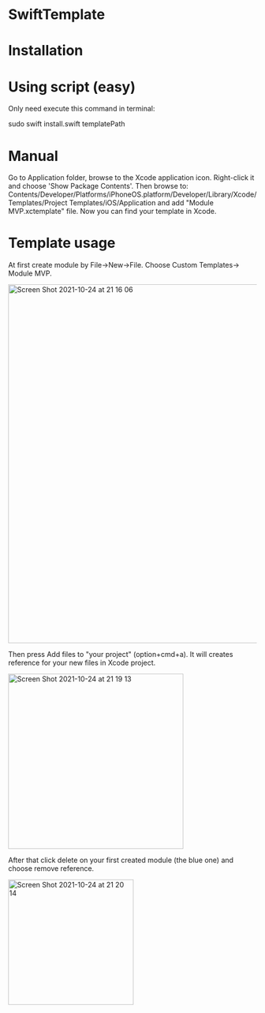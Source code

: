 # SwiftTemplate

# Installation

# Using script (easy)

Only need execute this command in terminal:

sudo swift install.swift templatePath

# Manual

Go to Application folder, browse to the Xcode application icon. Right-click it and choose 'Show Package Contents'. Then browse to: Contents/Developer/Platforms/iPhoneOS.platform/Developer/Library/Xcode/Templates/Project Templates/iOS/Application and add "Module MVP.xctemplate" file. Now you can find your template in Xcode.


# Template usage

At first create module by File->New->File. Choose Custom Templates-> Module MVP.

<img width="727" alt="Screen Shot 2021-10-24 at 21 16 06" src="https://user-images.githubusercontent.com/24410759/138607517-be948be1-0825-4355-bbd5-090aa04767b1.png">

Then press Add files to "your project" (option+cmd+a). It will creates reference for your new files in Xcode project.

<img width="355" alt="Screen Shot 2021-10-24 at 21 19 13" src="https://user-images.githubusercontent.com/24410759/138607337-99b6e8d8-aef5-41e3-9949-52af4d5b74e4.png">

After that click delete on your first created module (the blue one) and choose remove reference.

<img width="254" alt="Screen Shot 2021-10-24 at 21 20 14" src="https://user-images.githubusercontent.com/24410759/138607525-dbc16201-3644-4b13-8623-d57a16f4af4d.png">
